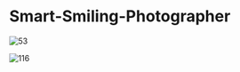 # Smart-Smiling-Photographer




![53](https://user-images.githubusercontent.com/113751624/230146958-0ec94c77-ba4c-44bb-989b-28b1d226c58c.jpg)



![116](https://user-images.githubusercontent.com/113751624/230147217-e223160d-83ea-466e-824f-5461f9a4fb21.jpg)
